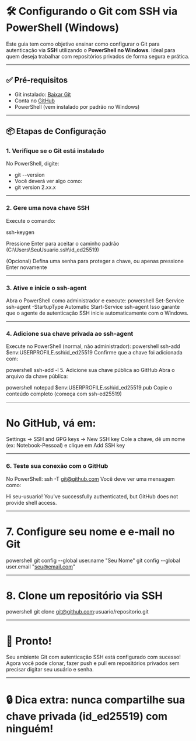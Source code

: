 # 🛠️ Configurando o Git com SSH via PowerShell (Windows)

Este guia tem como objetivo ensinar como configurar o Git para autenticação via **SSH** utilizando o **PowerShell no Windows**. Ideal para quem deseja trabalhar com repositórios privados de forma segura e prática.

---

## ✅ Pré-requisitos

- Git instalado: [Baixar Git](https://git-scm.com/download/win)
- Conta no [GitHub](https://github.com)
- PowerShell (vem instalado por padrão no Windows)

---

## 📦 Etapas de Configuração

### 1. Verifique se o Git está instalado

No PowerShell, digite:

- git --version
- Você deverá ver algo como:
- git version 2.xx.x

---
### 2. Gere uma nova chave SSH
Execute o comando: 

ssh-keygen

Pressione Enter para aceitar o caminho padrão (C:\Users\SeuUsuario\.ssh\id_ed25519)

(Opcional) Defina uma senha para proteger a chave, ou apenas pressione Enter novamente

---

### 3. Ative e inicie o ssh-agent
Abra o PowerShell como administrador e execute:
powershell
Set-Service ssh-agent -StartupType Automatic
Start-Service ssh-agent
Isso garante que o agente de autenticação SSH inicie automaticamente com o Windows.

---

### 4. Adicione sua chave privada ao ssh-agent
Execute no PowerShell (normal, não administrador):
powershell
ssh-add $env:USERPROFILE\.ssh\id_ed25519
Confirme que a chave foi adicionada com:

powershell
ssh-add -l
5. Adicione sua chave pública ao GitHub
Abra o arquivo da chave pública:

powershell
notepad $env:USERPROFILE\.ssh\id_ed25519.pub
Copie o conteúdo completo (começa com ssh-ed25519)

---

# No GitHub, vá em:
Settings → SSH and GPG keys → New SSH key
Cole a chave, dê um nome (ex: Notebook-Pessoal) e clique em Add SSH key

--- 

### 6. Teste sua conexão com o GitHub
No PowerShell:
ssh -T git@github.com
Você deve ver uma mensagem como:

Hi seu-usuario! You've successfully authenticated, but GitHub does not provide shell access.

--- 

# 7. Configure seu nome e e-mail no Git
powershell
git config --global user.name "Seu Nome"
git config --global user.email "seu@email.com"

--- 

# 8. Clone um repositório via SSH
powershell
git clone git@github.com:usuario/repositorio.git

--- 

# 🚀 Pronto!
Seu ambiente Git com autenticação SSH está configurado com sucesso! Agora você pode clonar, fazer push e pull em repositórios privados sem precisar digitar seu usuário e senha.

---

# 🔒 Dica extra: nunca compartilhe sua chave privada (id_ed25519) com ninguém!



